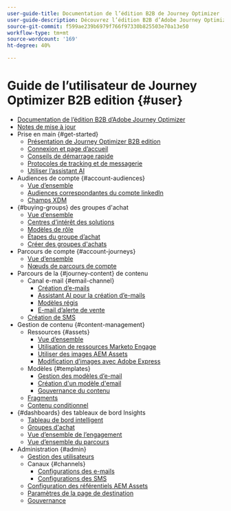 ```yaml
---
user-guide-title: Documentation de l’édition B2B de Journey Optimizer
user-guide-description: Découvrez l’édition B2B d’Adobe Journey Optimizer et comment l’utiliser pour orchestrer les parcours des comptes et des groupes d’achat grâce à une IA générative intégrée et une automatisation de pointe.
source-git-commit: f599ae239b6979f766f97330b825503e70a13e50
workflow-type: tm+mt
source-wordcount: '169'
ht-degree: 40%

---
```



# Guide de l’utilisateur de Journey Optimizer B2B edition {#user}

+ [Documentation de l’édition B2B d’Adobe Journey Optimizer](guide-overview.md)
+ [Notes de mise à jour](./release-notes/release-notes.md)
+ Prise en main {#get-started}
   + [Présentation de Journey Optimizer B2B edition](about-journey-optimizer-b2b-edition.md)
   + [Connexion et page d’accueil](home-page.md)
   + [Conseils de démarrage rapide](./start/get-started.md)
   + [Protocoles de tracking et de messagerie](./start/email-protocols.md)
   + [Utiliser l’assistant AI](./start/ai-assistant.md)
+ Audiences de compte {#account-audiences}
   + [Vue d’ensemble](./audiences/account-audience-overview.md)
   + [Audiences correspondantes du compte linkedIn](./data/linkedin-account-matched-audiences.md)
   + [Champs XDM](./data/field-mapping.md)
+ {#buying-groups} des groupes d&#39;achat
   + [Vue d’ensemble](./buying-groups/buying-groups-overview.md)
   + [Centres d’intérêt des solutions](./buying-groups/solution-interests.md)
   + [Modèles de rôle](./buying-groups/buying-groups-role-templates.md)
   + [Étapes du groupe d’achat](./buying-groups/buying-group-stages.md)
   + [Créer des groupes d&#39;achats](./buying-groups/buying-groups-create.md)
+ Parcours de compte {#account-journeys}
   + [Vue d’ensemble](./journeys/journey-overview.md)
   + [Nœuds de parcours de compte](./journeys/journey-nodes.md)
+ Parcours de la {#journey-content} de contenu
   + Canal e-mail {#email-channel}
      + [Création d’e-mails](./content/email-authoring.md)
      + [Assistant AI pour la création d’e-mails](./content/ai-assistant-emails.md)
      + [Modèles régis](./content/email-authoring-governance.md)
      + [E-mail d’alerte de vente](./content/sales-alert-email.md)
   + [Création de SMS](./content/sms-authoring.md)
+ Gestion de contenu {#content-management}
   + Ressources {#assets}
      + [Vue d’ensemble](./content/assets-overview.md)
      + [Utilisation de ressources Marketo Engage](./content/marketo-engage-design-studio.md)
      + [Utiliser des images AEM Assets](./content/aem-assets.md)
      + [Modification d’images avec Adobe Express](./content/image-edit-adobe-express.md)
   + Modèles {#templates}
      + [Gestion des modèles d’e-mail](./content/email-templates.md)
      + [Création d&#39;un modèle d&#39;email](./content/email-template-authoring.md)
      + [Gouvernance du contenu](./content/template-content-governance.md)
   + [Fragments](./content/fragments.md)
   + [Contenu conditionnel](./content/conditional-content.md)
+ {#dashboards} des tableaux de bord Insights
   + [Tableau de bord intelligent](./dashboards/intelligent-dashboard.md)
   + [Groupes d&#39;achat](./dashboards/buying-groups-dashboard.md)
   + [Vue d’ensemble de l’engagement](./dashboards/engagement-dashboard.md)
   + [Vue d’ensemble du parcours](./dashboards/journeys-dashboard.md)
+ Administration {#admin}
   + [Gestion des utilisateurs](./admin/user-management.md)
   + Canaux {#channels}
      + [Configurations des e-mails](./admin/configure-channels-emails.md)
      + [Configurations des SMS](./admin/configure-channels-sms.md)
   + [Configuration des référentiels AEM Assets](./admin/configure-aem-repositories.md)
   + [Paramètres de la page de destination](./admin/landing-page-settings.md)
   + [Gouvernance](./admin/governance.md)
